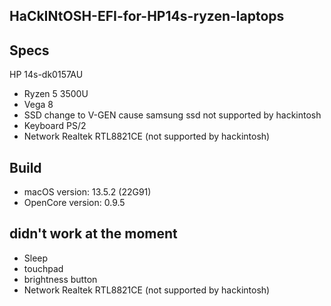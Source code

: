 ## HaCkINtOSH-EFI-for-HP14s-ryzen-laptops
## Specs
HP 14s-dk0157AU
- Ryzen 5 3500U
- Vega 8
- SSD change to V-GEN cause samsung ssd not supported by hackintosh
- Keyboard PS/2
- Network Realtek RTL8821CE (not supported by hackintosh)

## Build
- macOS version: 13.5.2 (22G91)
- OpenCore version: 0.9.5

## didn't work at the moment
- Sleep
- touchpad
- brightness button
- Network Realtek RTL8821CE (not supported by hackintosh)
  
